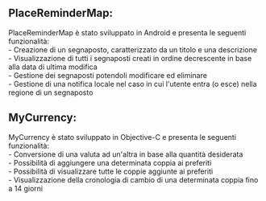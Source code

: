 <html>
<head>
<title>Progetti Richiesti</title>
</head>
<body>
  <h2>PlaceReminderMap:</h2>
  <p>
    PlaceReminderMap è stato sviluppato in Android e presenta le seguenti funzionalità:<br>
    - Creazione di un segnaposto, caratterizzato da un titolo e una descrizione<br>
    - Visualizzazione di tutti i segnaposti creati in ordine decrescente in base alla data di ultima modifica<br>
    - Gestione dei segnaposti potendoli modificare ed eliminare<br>
    - Gestione di una notifica locale nel caso in cui l'utente entra (o esce) nella regione di un segnaposto
  </p>

  <h2>MyCurrency:</h2>
  <p>
    MyCurrency è stato sviluppato in Objective-C e presenta le seguenti funzionalità:<br>
    - Conversione di una valuta ad un'altra in base alla quantità desiderata<br>
    - Possibilità di aggiungere una determinata coppia ai preferiti<br>
    - Possibilità di visualizzare tutte le coppie aggiunte ai preferiti<br>
    - Visualizzazione della cronologia di cambio di una determinata coppia fino a 14 giorni
  </p>
</body>
</html>
